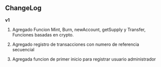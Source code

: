 ## ChangeLog

**v1**

 1. Agregado Funcion Mint, Burn, newAccount, getSupply y Transfer,
    Funciones basadas en crypto.
    
2. Agregado registro de transacciones con numero de referencia
    secuencial
    
3. Agregada funcion de primer inicio para registrar usuario
    administrador
